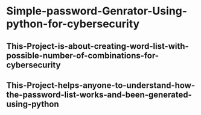 # Simple-password-Genrator-Using-python-for-cybersecurity

## This-Project-is-about-creating-word-list-with-possible-number-of-combinations-for-cybersecurity
## This-Project-helps-anyone-to-understand-how-the-password-list-works-and-been-generated-using-python
